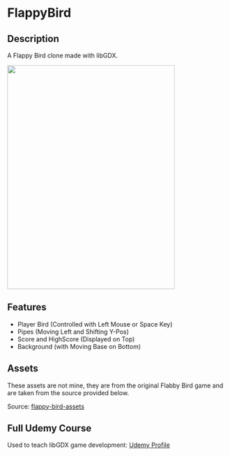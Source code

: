 # FlappyBird
## Description
A Flappy Bird clone made with libGDX.

<img src="https://www.samanthalienhard.com/wp-content/uploads/2016/01/Flappy-Returns.png" width="384" height="512"  alt=""/>

## Features
* Player Bird (Controlled with Left Mouse or Space Key)
* Pipes (Moving Left and Shifting Y-Pos)
* Score and HighScore (Displayed on Top)
* Background (with Moving Base on Bottom)

## Assets
These assets are not mine, they are from the original Flabby Bird game and are taken from the source provided below.

Source: [flappy-bird-assets](https://github.com/samuelcust/flappy-bird-assets)

## Full Udemy Course
Used to teach libGDX game development:
[Udemy Profile](https://www.udemy.com/user/david-jerzak/)
